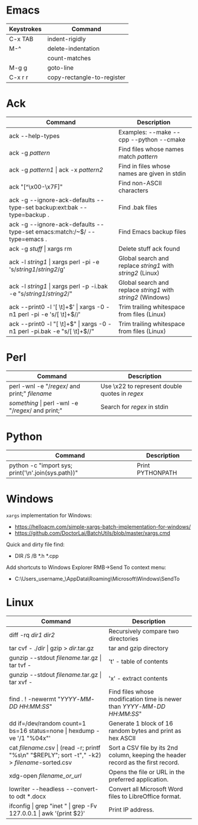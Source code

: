 # Emacs

| Keystrokes | Command    |
|---------|---------------|
| C-x TAB | indent-rigidly
| M-^     | delete-indentation
|         | count-matches
| M-g g   | goto-line
| C-x r r | copy-rectangle-to-register

# Ack

| Command | Description |
|---------|-------------|
| ack --help-types | Examples: --make --cpp --python --cmake
| ack -g _pattern_ | Find files whose names match _pattern_
| ack -g _pattern1_ \| ack -x _pattern2_ | Find in files whose names are given in stdin
| ack "\[^\\x00-\\x7F]" | Find non-ASCII characters
| ack -g --ignore-ack-defaults --type-set backup:ext:bak --type=backup . | Find .bak files
| ack -g --ignore-ack-defaults --type-set emacs:match:/~$/ --type=emacs . | Find Emacs backup files
| ack -g _stuff_ \| xargs rm | Delete stuff ack found
| ack -l _string1_ \| xargs perl -pi -e 's/_string1_/_string2_/g' | Global search and replace _string1_ with _string2_ (Linux) 
| ack -l _string1_ \| xargs perl -p -i.bak -e "s/_string1_/_string2_/" | Global search and replace _string1_ with _string2_ (Windows)
| ack --print0 -l '[ \t]+$' \| xargs -0 -n1 perl -pi -e 's/[ \t]+$//' | Trim trailing whitespace from files (Linux)
| ack --print0 -l "[ \t]+$" \| xargs -0 -n1 perl -pi.bak -e "s/[ \t]+$//" | Trim trailing whitespace from files (Linux)

# Perl

| Command | Description|
|---------|------------|
| perl -wnl -e "/_regex_/ and print;" _filename_ | Use \\x22 to represent double quotes in _regex_
| _something_ \| perl -wnl -e "/_regex_/ and print;" | Search for _regex_ in stdin

# Python

| Command | Description|
|---------|------------|
| python -c "import sys; print('\\n'.join(sys.path))"| Print PYTHONPATH

# Windows

```xargs``` implementation for Windows:
  * https://helloacm.com/simple-xargs-batch-implementation-for-windows/
  * https://github.com/DoctorLai/BatchUtils/blob/master/xargs.cmd

Quick and dirty file find: 
  * DIR /S /B *.h *.cpp

Add shortcuts to Windows Explorer RMB->Send To context menu:
  * C:\\Users\_username_\\AppData\\Roaming\\Microsoft\\Windows\\SendTo

# Linux

| Command | Description
|---------|-------------|
| diff -rq _dir1_ _dir2_ | Recursively compare two directories
| tar cvf - ./_dir_ \| gzip > _dir_.tar.gz | tar and gzip directory
| gunzip --stdout _filename_.tar.gz \| tar tvf - | 't' - table of contents
| gunzip --stdout _filename_.tar.gz \| tar xvf - | 'x' - extract contents
| find . ! -newermt "_YYYY_-_MM_-_DD_ _HH_:_MM_:_SS_"| Find files whose modification time is newer than _YYYY_-_MM_-_DD_ _HH_:_MM_:_SS_"
| dd if=/dev/random count=1 bs=16 status=none \| hexdump -ve '/1 "%04x"'| Generate 1 block of 16 random bytes and print as hex ASCII
| cat _filename_.csv \| (read -r; printf "%s\n" "$REPLY"; sort -t"," -k2) > _filename_-sorted.csv | Sort a CSV file by its 2nd column, keeping the header record as the first record.
| xdg-open _filename_or_url_ | Opens the file or URL in the preferred application.
| lowriter --headless --convert-to odt *.docx | Convert all Microsoft Word files to LibreOffice format.
| ifconfig \| grep "inet " \| grep -Fv 127.0.0.1 \| awk '{print $2}' | Print IP address.
